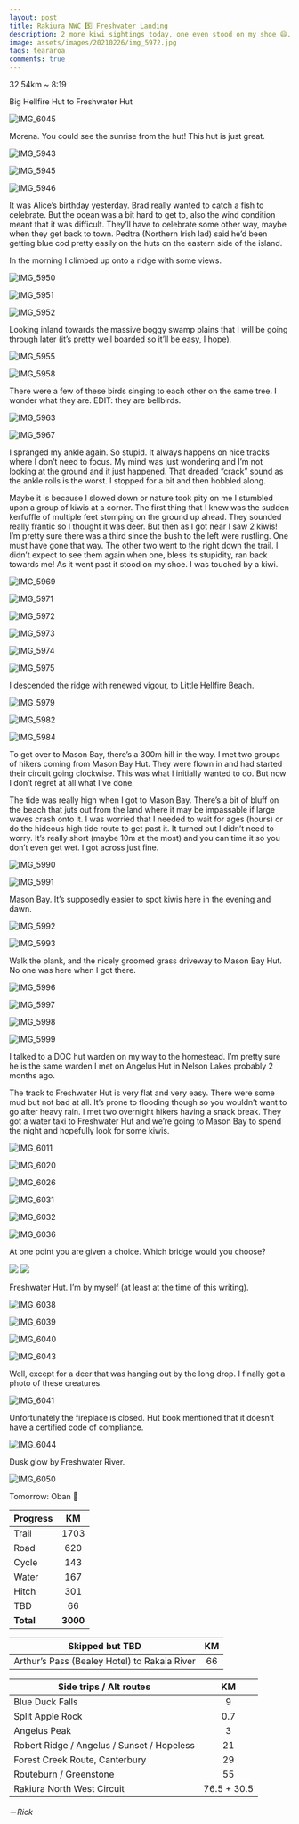 ```yaml
---
layout: post
title: Rakiura NWC 5️⃣ Freshwater Landing
description: 2 more kiwi sightings today, one even stood on my shoe 😄. Biggest day on the circuit so far, although half of it was super flat. 
image: assets/images/20210226/img_5972.jpg
tags: teararoa
comments: true
---
```


32.54km ~ 8:19

Big Hellfire Hut to Freshwater Hut

![IMG_6045](/assets/images/20210226/img_6045.jpg)

Morena. You could see the sunrise from the hut! This hut is just great. 

![IMG_5943](/assets/images/20210226/img_5943.jpg)

![IMG_5945](/assets/images/20210226/img_5945.jpg)

![IMG_5946](/assets/images/20210226/img_5946.jpg)

It was Alice’s birthday yesterday. Brad really wanted to catch a fish to celebrate. But the ocean was a bit hard to get to, also the wind condition meant that it was difficult. They’ll have to celebrate some other way, maybe when they get back to town. Pedtra (Northern Irish lad) said he’d been getting blue cod pretty easily on the huts on the eastern side of the island. 

In the morning I climbed up onto a ridge with some views. 

![IMG_5950](/assets/images/20210226/img_5950.jpg)

![IMG_5951](/assets/images/20210226/img_5951.jpg)

![IMG_5952](/assets/images/20210226/img_5952.jpg)

Looking inland towards the massive boggy swamp plains that I will be going through later (it’s pretty well boarded so it’ll be easy, I hope). 

![IMG_5955](/assets/images/20210226/img_5955.jpg)

![IMG_5958](/assets/images/20210226/img_5958.jpg)

There were a few of these birds singing to each other on the same tree. I wonder what they are. EDIT: they are bellbirds. 

![IMG_5963](/assets/images/20210226/img_5963.jpg)

![IMG_5967](/assets/images/20210226/img_5967.jpg)

I spranged my ankle again. So stupid. It always happens on nice tracks where I don’t need to focus. My mind was just wondering and I’m not looking at the ground and it just happened. That dreaded “crack” sound as the ankle rolls is the worst. I stopped for a bit and then hobbled along. 

Maybe it is because I slowed down or nature took pity on me I stumbled upon a group of kiwis at a corner. The first thing that I knew was the sudden kerfuffle of multiple feet stomping on the ground up ahead. They sounded really frantic so I thought it was deer. But then as I got near I saw 2 kiwis! I’m pretty sure there was a third since the bush to the left were rustling. One must have gone that way. The other two went to the right down the trail. I didn’t expect to see them again when one, bless its stupidity, ran back towards me! As it went past it stood on my shoe. I was touched by a kiwi. 

![IMG_5969](/assets/images/20210226/img_5969.jpg)

![IMG_5971](/assets/images/20210226/img_5971.jpg)

![IMG_5972](/assets/images/20210226/img_5972.jpg)

![IMG_5973](/assets/images/20210226/img_5973.jpg)

![IMG_5974](/assets/images/20210226/img_5974.jpg)

![IMG_5975](/assets/images/20210226/img_5975.jpg)

I descended the ridge with renewed vigour, to Little Hellfire Beach. 

![IMG_5979](/assets/images/20210226/img_5979.jpg)

![IMG_5982](/assets/images/20210226/img_5982.jpg)

![IMG_5984](/assets/images/20210226/img_5984.jpg)

To get over to Mason Bay, there’s a 300m hill in the way. I met two groups of hikers coming from Mason Bay Hut. They were flown in and had started their circuit going clockwise. This was what I initially wanted to do. But now I don’t regret at all what I’ve done. 

The tide was really high when I got to Mason Bay. There’s a bit of bluff on the beach that juts out from the land where it may be impassable if large waves crash onto it. I was worried that I needed to wait for ages (hours) or do the hideous high tide route to get past it. It turned out I didn’t need to worry. It’s really short (maybe 10m at the most) and you can time it so you don’t even get wet. I got across just fine.

![IMG_5990](/assets/images/20210226/img_5990.jpg)

![IMG_5991](/assets/images/20210226/img_5991.jpg)

Mason Bay. It’s supposedly easier to spot kiwis here in the evening and dawn. 

![IMG_5992](/assets/images/20210226/img_5992.jpg)

![IMG_5993](/assets/images/20210226/img_5993.jpg)

Walk the plank, and the nicely groomed grass driveway to Mason Bay Hut. No one was here when I got there. 

![IMG_5996](/assets/images/20210226/img_5996.jpg)

![IMG_5997](/assets/images/20210226/img_5997.jpg)

![IMG_5998](/assets/images/20210226/img_5998.jpg)

![IMG_5999](/assets/images/20210226/img_5999.jpg)

I talked to a DOC hut warden on my way to the homestead. I’m pretty sure he is the same warden I met on Angelus Hut in Nelson Lakes probably 2 months ago. 

The track to Freshwater Hut is very flat and very easy. There were some mud but not bad at all. It’s prone to flooding though so you wouldn’t want to go after heavy rain. I met two overnight hikers having a snack break. They got a water taxi to Freshwater Hut and we’re going to Mason Bay to spend the night and hopefully look for some kiwis.

![IMG_6011](/assets/images/20210226/img_6011.jpg)

![IMG_6020](/assets/images/20210226/img_6020.jpg)

![IMG_6026](/assets/images/20210226/img_6026.jpg)

![IMG_6031](/assets/images/20210226/img_6031.jpg)

![IMG_6032](/assets/images/20210226/img_6032.jpg)

![IMG_6036](/assets/images/20210226/img_6036.jpg)

At one point you are given a choice. Which bridge would you choose?

<div class="gallery" data-columns="2">
  <img src="/assets/images/20210226/img_6034.jpg">
  <img src="/assets/images/20210226/img_6035.jpg">
</div>

Freshwater Hut. I’m by myself (at least at the time of this writing). 

![IMG_6038](/assets/images/20210226/img_6038.jpg)

![IMG_6039](/assets/images/20210226/img_6039.jpg)

![IMG_6040](/assets/images/20210226/img_6040.jpg)

![IMG_6043](/assets/images/20210226/img_6043.jpg)

Well, except for a deer that was hanging out by the long drop. I finally got a photo of these creatures. 

![IMG_6041](/assets/images/20210226/img_6041.jpg)

Unfortunately the fireplace is closed. Hut book mentioned that it doesn’t have a certified code of compliance. 

![IMG_6044](/assets/images/20210226/img_6044.jpg)

Dusk glow by Freshwater River. 

![IMG_6050](/assets/images/20210226/img_6050.jpg)

Tomorrow: Oban 🤞


| Progress | KM |
| ---- |:----:|
| Trail | 1703 |
| Road | 620 |
| Cycle | 143 |
| Water | 167 |
| Hitch | 301 |
| TBD | 66 |
| **Total** | **3000** |

| Skipped but TBD | KM |
| ---- |:----:|
| Arthur’s Pass (Bealey Hotel) to Rakaia River | 66 |

| Side trips / Alt routes | KM |
| ---- |:----:|
| Blue Duck Falls | 9 |
| Split Apple Rock | 0.7 |
| Angelus Peak | 3 |
| Robert Ridge / Angelus / Sunset / Hopeless | 21 |
| Forest Creek Route, Canterbury | 29 |
| Routeburn / Greenstone | 55 |
| Rakiura North West Circuit | 76.5 + 30.5 |

－_Rick_